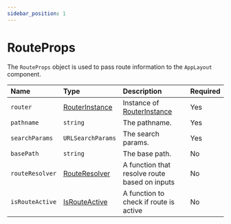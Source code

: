 ```yaml
---
sidebar_position: 1
---
```


# RouteProps

The `RouteProps` object is used to pass route information to the `AppLayout` component.

| Name | Type | Description | Required |
| :--- | :--- | :--- | :--- |
| `router` | [RouterInstance]((/docs/api-reference/client/route/router-instance)) | Instance of [RouterInstance]((/docs/api-reference/client/route/router-instance)) | Yes |
| `pathname` | `string` | The pathname. | Yes |
| `searchParams` | `URLSearchParams` | The search params. | Yes |
| `basePath` | `string` | The base path. | No |
| `routeResolver` | [RouteResolver](/docs/api-reference/client/route/route-resolver) | A function that resolve route based on inputs | No |
| `isRouteActive` | [IsRouteActive](/docs/api-reference/client/route/is-route-active) | A function to check if route is active | No |

